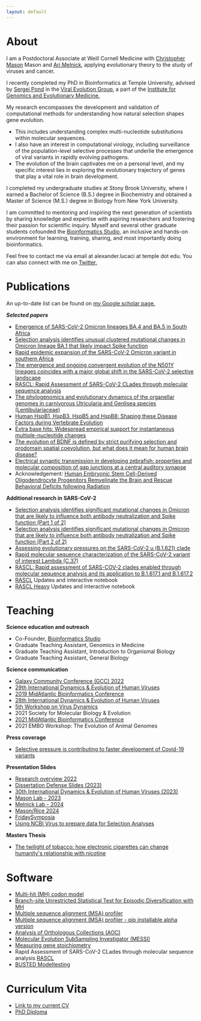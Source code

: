 ```yaml
---
layout: default
---
```


# About

I am a Postdoctoral Associate at Weill Cornell Medicine with [Christopher Mason](https://www.masonlab.net) Mason and [Ari Melnick](https://melnicklab.org), applying evolutionary theory to the study of viruses and cancer.

I recently completed my PhD in Bioinformatics at Temple University, advised by [Sergei Pond](https://igem.temple.edu/people/person/e266d9a5b7f043109baecc3c340491f6) in the [Viral Evolution Group](http://lab.hyphy.org/), a part of the [Institute for Genomics and Evolutionary Medicine.](https://igem.temple.edu/) 

My research encompasses the development and validation of computational methods for understanding how natural selection shapes gene evolution.
* This includes understanding complex multi-nucleotide substitutions within molecular sequences. 
* I also have an interest in computational virology, including surveillance of the population-level selective processes that underlie the emergence of viral variants in rapidly evolving pathogens. 
* The evolution of the brain captivates me on a personal level, and my specific interest lies in exploring the evolutionary trajectory of genes that play a vital role in brain development. 

I completed my undergraduate studies at Stony Brook University, where I earned a Bachelor of Science (B.S.) degree in Biochemistry and obtained a Master of Science (M.S.) degree in Biology from New York University.

I am committed to mentoring and inspiring the next generation of scientists by sharing knowledge and expertise with aspiring researchers and fostering their passion for scientific inquiry. Myself and several other graduate students cofounded the [Bioinformatics Studio](https://tubioinfostudio.github.io), an inclusive and hands-on environment for learning, training, sharing, and most importantly doing bioinformatics.

Feel free to contact me via email at alexander.lucaci at temple dot edu. You can also connect with me on [Twitter.](https://twitter.com/aglucaci)

# Publications
An up-to-date list can be found on [my Google scholar page.](https://scholar.google.com/citations?user=Bnxc_OoAAAAJ)

***Selected papers***
*  [Emergence of SARS-CoV-2 Omicron lineages BA.4 and BA.5 in South Africa](https://www.nature.com/articles/s41591-022-01911-2)
*  [Selection analysis identifies unusual clustered mutational changes in Omicron lineage BA.1 that likely impact Spike function](https://academic.oup.com/mbe/advance-article/doi/10.1093/molbev/msac061/6553617)
*  [Rapid epidemic expansion of the SARS-CoV-2 Omicron variant in southern Africa](https://www.nature.com/articles/s41586-022-04411-y)
*  [The emergence and ongoing convergent evolution of the N501Y lineages coincides with a major global shift in the SARS-CoV-2 selective landscape](https://www.cell.com/cell/fulltext/S0092-8674(21)01050-3)
*  [RASCL: Rapid Assessment of SARS-CoV-2 CLades through molecular sequence analysis](https://journals.plos.org/plosone/article?id=10.1371/journal.pone.0275623)
*  [The phylogenomics and evolutionary dynamics of the organellar genomes in carnivorous Utricularia and Genlisea species (Lentibulariaceae)](https://papers.ssrn.com/sol3/papers.cfm?abstract_id=4239133)
*  [Human HspB1, HspB3, HspB5 and HspB8: Shaping these Disease Factors during Vertebrate Evolution](https://link.springer.com/article/10.1007/s12192-022-01268-y)
*  [Extra base hits: Widespread empirical support for instantaneous multiple-nucleotide changes](https://journals.plos.org/plosone/article?id=10.1371/journal.pone.0248337)
*  [The evolution of BDNF is defined by strict purifying selection and prodomain spatial coevolution, but what does it mean for human brain disease?](https://www.nature.com/articles/s41398-022-02021-w)
*  [Electrical synaptic transmission in developing zebrafish: properties and molecular composition of gap junctions at a central auditory synapse](https://journals.physiology.org/doi/full/10.1152/jn.00397.2014)
*    Acknowledgement: [Human Embryonic Stem Cell-Derived Oligodendrocyte Progenitors Remyelinate the Brain and Rescue Behavioral Deficits following Radiation](https://www.cell.com/cell-stem-cell/fulltext/S1934-5909(15)00005-3)

**Additional research in SARS-CoV-2**
*  [Selection analysis identifies significant mutational changes in Omicron that are likely to influence both antibody neutralization and Spike function (Part 1 of 2)](https://virological.org/t/selection-analysis-identifies-significant-mutational-changes-in-omicron-that-are-likely-to-influence-both-antibody-neutralization-and-spike-function-part-1-of-2/771)
*  [Selection analysis identifies significant mutational changes in Omicron that are likely to influence both antibody neutralization and Spike function (Part 2 of 2)](https://virological.org/t/selection-analysis-identifies-significant-mutational-changes-in-omicron-that-are-likely-to-influence-both-antibody-neutralization-and-spike-function-part-2-of-2/772)
*  [Assessing evolutionary pressures on the SARS-CoV-2 μ (B.1.621) clade](https://virological.org/t/assessing-evolutionary-pressures-on-the-sars-cov-2-mu-b-1-621-clade/760)
*  [Rapid molecular sequence characterization of the SARS-CoV-2 variant of interest Lambda (C.37)](https://virological.org/t/rapid-molecular-sequence-characterization-of-the-sars-cov-2-variant-of-interest-lambda-c-37/752)
*  [RASCL: Rapid assessment of SARS-COV-2 clades enabled through molecular sequence analysis and its application to B.1.617.1 and B.1.617.2](https://virological.org/t/rascl-rapid-assessment-of-sars-cov-2-clades-enabled-through-molecular-sequence-analysis-and-its-application-to-b-1-617-1-and-b-1-617-2/709)
*  [RASCL](https://observablehq.com/@aglucaci/rascl_latest) Updates and interactive notebook
*  [RASCL Heavy](https://observablehq.com/@aglucaci/rascl_heavy_latest) Updates and interactive notebook

# Teaching

**Science education and outreach**
* Co-Founder, [Bioinformatics Studio](https://tubioinfostudio.github.io/)
* Graduate Teaching Assistant, Genomics in Medicine 
* Graduate Teaching Assistant, Introduction to Organismal Biology
* Graduate Teaching Assistant, General Biology 

**Science communication**
* [Galaxy Community Conference (GCC) 2022](https://docs.google.com/presentation/d/1j94262RzoNoH3s3NfMjVddfUG53GhIAz/present?rtpof=true&sd=true&slide=id.g13b6e32f2ef_15_0)
* [29th International Dynamics & Evolution of Human Viruses](https://docs.google.com/presentation/d/14NAL1mMucNFgwTYKjZvaAN4TzZ75qKN4I93jI7UXR3Y/present#slide=id.p)
* [2019 MidAtlantic Bioinformatics Conference](https://aglucaci.github.io/Resume/MH_Poster.pptx.pdf)
* [28th International Dynamics & Evolution of Human Viruses](https://docs.google.com/presentation/d/18Nd-Lhy-vwYlWO9F-jEl4stRMlTVjYjT7NBPghigS6I/present?slide=id.p)
* [5th Workshop on Virus Dynamics](https://aglucaci.github.io/Resume/AGL_5thWorkshopOnVirusDynamics.pdf)
* 2021 Society for Molecular Biology & Evolution
* [2021 MidAtlantic Bioinformatics Conference](https://aglucaci.github.io/Resume/AGL_5thWorkshopOnVirusDynamics.pdf)
* 2021 EMBO Workshop: The Evolution of Animal Genomes

**Press coverage**
* [Selective pressure is contributing to faster development of Covid-19 variants](https://cst.temple.edu/news/2021/12/selective-pressure-contributing-faster-development-covid-19-variants)

**Presentation Slides**
*   [Research overview 2022](https://docs.google.com/presentation/d/1G7CMn6ZJJxgzCEuyWnb3SurGU1uWLAL_/present?rtpof=true&sd=true&slide=id.p1)
*   [Dissertation Defense Slides (2023)](https://docs.google.com/presentation/d/14voBHpB4F9C913gqpIZzd1V0DzAg8keX/present?rtpof=true&sd=true&slide=id.p1)
*   [30th International Dynamics & Evolution of Human Viruses (2023)](https://docs.google.com/presentation/d/16SLKLta0QywoCygagqAOIqPkV2BWgLc11gcgeqr8OLQ/present?usp=sharing)
*   [Mason Lab - 2023](https://docs.google.com/presentation/d/185jwl7LA_TRwNm1qPQ4eLomDI9_c2OM98YSrzKLcce4/present?slide=id.p)
*   [Melnick Lab - 2024](https://docs.google.com/presentation/d/177vC7AbFlaZ5gJbXoPb_Lfwa43dcGSwLNlfVTsZ4KkQ/present?slide=id.p)
*   [Mason/Rice 2024](https://docs.google.com/presentation/d/1QD2EWLa_pJU8RqZuHQkGzRbjl13byr1kIsFv6kXILDU/present?rtpof=true&sd=true&slide=id.p)
*   [FridaySymposia](https://docs.google.com/presentation/d/12fK73eLXwrc1Yx1S1IX5bC4XdbdKZf3y/present?rtpof=true&sd=true&slide=id.p1)
*   [Using NCBI Virus to prepare data for Selection Analyses](https://docs.google.com/presentation/d/1xKH1cjcK-ipiYEf9JVPsfzrnRkR6NLpzg93mPJQxvDc/present?slide=id.p)
    
**Masters Thesis**
*   [The twilight of tobacco: how electronic cigarettes can change humanity's relationship with nicotine](https://drive.google.com/file/d/1t12NHLDER5Qxk8LCIBVqvUzTRKg-l8CM/view?usp=sharing)

# Software
*   [Multi-hit (MH) codon model](https://www.datamonkey.org/multihit)
*   [Branch-site Unrestricted Statistical Test for Episodic Diversification with MH](http://datamonkey.org/busted)
*   [Multiple sequence alignment (MSA) profiler](https://drive.google.com/file/d/1x5jlsUy_AAZxLy5avLh2Z6j_wuvqDP38/view?usp=sharing)
*   [Multiple sequence alignment (MSA) profiler - pip installable alpha version](https://test.pypi.org/project/AlignmentProfiler/)
*   [Analysis of Orthologous Collections (AOC)](https://github.com/aglucaci/AnalysisOfOrthologousCollections)
*   [Molecular Evolution SubSampling Investigator (MESSI)](https://github.com/aglucaci/SubsamplingSequences)
*   [Measuring gene stoichiometry](https://github.com/veg/hyphy-examples/tree/master/gene_stoichiometry)
*   Rapid Assessment of SARS-CoV-2 CLades through molecular sequence analysis [RASCL](https://github.com/veg/RASCL)
*   [BUSTED Modeltesting](https://github.com/veg/BUSTED_ModelTest)

# Curriculum Vita
*   [Link to my current CV](Resume/CV_AGL_2023.pdf)
*   [PhD Diploma](https://www.parchment.com/u/award/e84f6f6f74f0826d92408e683525177f)




